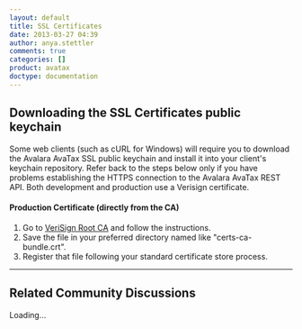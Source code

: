 ```yaml
---
layout: default
title: SSL Certificates
date: 2013-03-27 04:39
author: anya.stettler
comments: true
categories: []
product: avatax
doctype: documentation
---
```

<h2>Downloading the SSL Certificates public keychain</h2>
Some web clients (such as cURL for Windows) will require you to download the Avalara AvaTax SSL public keychain and install it into your client's keychain repository. Refer back to the steps below only if you have problems establishing the HTTPS connection to the Avalara AvaTax REST API. Both development and production use a Verisign certificate.
<h4>Production Certificate (directly from the CA)</h4>
<ol>
	<li>Go to <a href="https://knowledge.verisign.com/support/mpki-for-ssl-support/index?page=content&amp;actp=CROSSLINK&amp;id=AR1553" target="_blank">VeriSign Root CA</a> and follow the instructions.</li>
	<li>Save the file in your preferred directory named like "certs-ca-bundle.crt".</li>
	<li>Register that file following your standard certificate store process.</li>
</ol>

<hr />

<h2>Related Community Discussions</h2>
<div id="gsfn_list_widget">
<div id="gsfn_content">Loading...</div>
</div>
<script src="https://getsatisfaction.com/avalara/widgets/javascripts/f585970/widgets.js" type="text/javascript"></script><script src="https://getsatisfaction.com/avalara/topics.widget?callback=gsfnTopicsCallback&amp;length=240&amp;limit=5&amp;sort=recently_active&amp;user_defined_code=auth" type="text/javascript"></script>
<div id="getsat-widget-8157"></div>
<script src="https://loader.engage.gsfn.us/loader.js" type="text/javascript"></script><script type="text/javascript">// <![CDATA[
if (typeof GSFN !== "undefined") { GSFN.loadWidget(8157,{"containerId":"getsat-widget-8157"}); }
// ]]></script>
